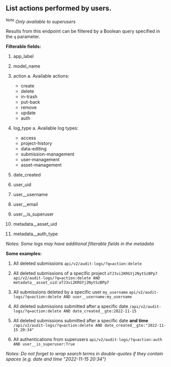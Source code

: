 ## List actions performed by users.

<sup>Note</sup> _Only available to superusers_

Results from this endpoint can be filtered by a Boolean query specified in the `q` parameter.

**Filterable fields:**

1. app_label
2. model_name
3. action
  a. Available actions:
   * create
   * delete
   * in-trash
   * put-back
   * remove
   * update
   * auth

4. log_type
a. Available log types:
    * access
    * project-history
    * data-editing
    * submission-management
    * user-management
    * asset-management
5. date_created
6. user_uid
7. user__username
8. user__email
9. user__is_superuser
10. metadata__asset_uid
11. metadata__auth_type

*Notes: Some logs may have additional filterable fields in the metadata*

**Some examples:**

1. All deleted submissions
    `api/v2/audit-logs/?q=action:delete`

2. All deleted submissions of a specific project `aTJ3vi2KRGYj2NytSzBPp7`
    `api/v2/audit-logs/?q=action:delete AND metadata__asset_uid:aTJ3vi2KRGYj2NytSzBPp7`

3. All submissions deleted by a specific user `my_username`
    `api/v2/audit-logs/?q=action:delete AND user__username:my_username`

4. All deleted submissions submitted after a specific date
    `/api/v2/audit-logs/?q=action:delete AND date_created__gte:2022-11-15`

5. All deleted submissions submitted after a specific date **and time**
    `/api/v2/audit-logs/?q=action:delete AND date_created__gte:"2022-11-15 20:34"`

6. All authentications from superusers
    `api/v2/audit-logs/?q=action:auth AND user__is_superuser:True`

*Notes: Do not forget to wrap search terms in double-quotes if they contain spaces
(e.g. date and time "2022-11-15 20:34")*
